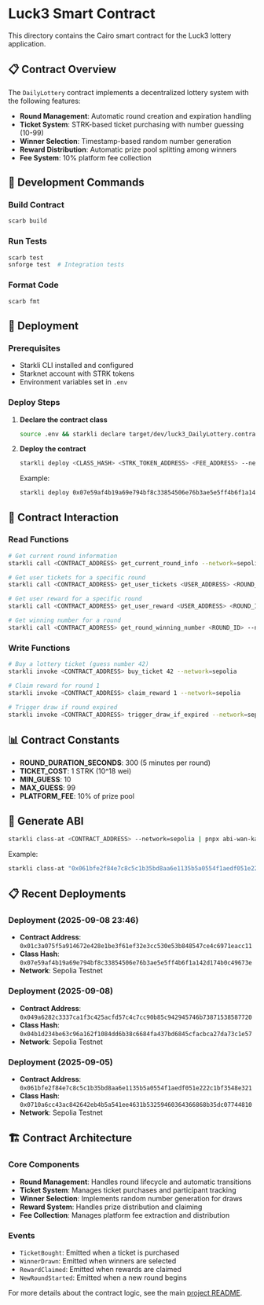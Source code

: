 # Luck3 Smart Contract

This directory contains the Cairo smart contract for the Luck3 lottery application.

## 📋 Contract Overview

The `DailyLottery` contract implements a decentralized lottery system with the following features:

- **Round Management**: Automatic round creation and expiration handling
- **Ticket System**: STRK-based ticket purchasing with number guessing (10-99)
- **Winner Selection**: Timestamp-based random number generation
- **Reward Distribution**: Automatic prize pool splitting among winners
- **Fee System**: 10% platform fee collection

## 🔧 Development Commands

### Build Contract

```bash
scarb build
```

### Run Tests

```bash
scarb test
snforge test  # Integration tests
```

### Format Code

```bash
scarb fmt
```

## 🚀 Deployment

### Prerequisites

- Starkli CLI installed and configured
- Starknet account with STRK tokens
- Environment variables set in `.env`

### Deploy Steps

1. **Declare the contract class**

   ```bash
   source .env && starkli declare target/dev/luck3_DailyLottery.contract_class.json --network=sepolia
   ```

2. **Deploy the contract**

   ```bash
   starkli deploy <CLASS_HASH> <STRK_TOKEN_ADDRESS> <FEE_ADDRESS> --network=sepolia
   ```

   Example:

   ```bash
   starkli deploy 0x07e59af4b19a69e794bf8c33854506e76b3ae5e5ff4b6f1a142d174b0c49673e 0x04718f5a0Fc34cC1AF16A1cdee98fFB20C31f5cD61D6Ab07201858f4287c938D 0x05B46E1237b1Ad38293e3E962cb922Cdf8CD29011D22EeAFb7A5f367363a6De0 --network=sepolia
   ```

## 🔗 Contract Interaction

### Read Functions

```bash
# Get current round information
starkli call <CONTRACT_ADDRESS> get_current_round_info --network=sepolia

# Get user tickets for a specific round
starkli call <CONTRACT_ADDRESS> get_user_tickets <USER_ADDRESS> <ROUND_ID> --network=sepolia

# Get user reward for a specific round
starkli call <CONTRACT_ADDRESS> get_user_reward <USER_ADDRESS> <ROUND_ID> --network=sepolia

# Get winning number for a round
starkli call <CONTRACT_ADDRESS> get_round_winning_number <ROUND_ID> --network=sepolia
```

### Write Functions

```bash
# Buy a lottery ticket (guess number 42)
starkli invoke <CONTRACT_ADDRESS> buy_ticket 42 --network=sepolia

# Claim reward for round 1
starkli invoke <CONTRACT_ADDRESS> claim_reward 1 --network=sepolia

# Trigger draw if round expired
starkli invoke <CONTRACT_ADDRESS> trigger_draw_if_expired --network=sepolia
```

## 📊 Contract Constants

- **ROUND_DURATION_SECONDS**: 300 (5 minutes per round)
- **TICKET_COST**: 1 STRK (10^18 wei)
- **MIN_GUESS**: 10
- **MAX_GUESS**: 99
- **PLATFORM_FEE**: 10% of prize pool

## 🔧 Generate ABI

```bash
starkli class-at <CONTRACT_ADDRESS> --network=sepolia | pnpx abi-wan-kanabi --input /dev/stdin --output abi.ts
```

Example:

```bash
starkli class-at "0x061bfe2f84e7c8c5c1b35bd8aa6e1135b5a0554f1aedf051e222c1bf3548e321" --network=sepolia | pnpx abi-wan-kanabi --input /dev/stdin --output abi.ts
```

## 📋 Recent Deployments

### Deployment (2025-09-08 23:46)

- **Contract Address**: `0x01c3a075f5a914672e428e1be3f61ef32e3cc530e53b848547ce4c6971eacc11`
- **Class Hash**: `0x07e59af4b19a69e794bf8c33854506e76b3ae5e5ff4b6f1a142d174b0c49673e`
- **Network**: Sepolia Testnet

### Deployment (2025-09-08)

- **Contract Address**: `0x049a6282c3337ca1f3c425acfd57c4c7cc90b85c942945746b73871538587720`
- **Class Hash**: `0x04b1d234be63c96a162f1084dd6b38c6684fa437bd6845cfacbca27da73c1e57`
- **Network**: Sepolia Testnet

### Deployment (2025-09-05)

- **Contract Address**: `0x061bfe2f84e7c8c5c1b35bd8aa6e1135b5a0554f1aedf051e222c1bf3548e321`
- **Class Hash**: `0x0710a6cc43ac842642eb4b5a541ee4631b53259460364366868b35dc07744810`
- **Network**: Sepolia Testnet

## 🏗️ Contract Architecture

### Core Components

- **Round Management**: Handles round lifecycle and automatic transitions
- **Ticket System**: Manages ticket purchases and participant tracking
- **Winner Selection**: Implements random number generation for draws
- **Reward System**: Handles prize distribution and claiming
- **Fee Collection**: Manages platform fee extraction and distribution

### Events

- `TicketBought`: Emitted when a ticket is purchased
- `WinnerDrawn`: Emitted when winners are selected
- `RewardClaimed`: Emitted when rewards are claimed
- `NewRoundStarted`: Emitted when a new round begins

For more details about the contract logic, see the main [project README](../README.md).
